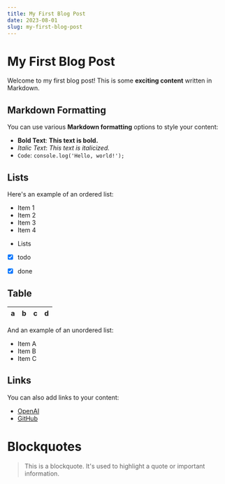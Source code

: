 ```yaml
---
title: My First Blog Post
date: 2023-08-01
slug: my-first-blog-post
---
```


# My First Blog Post

Welcome to my first blog post! This is some **exciting content** written in Markdown.

## Markdown Formatting

You can use various **Markdown formatting** options to style your content:

- **Bold Text**: **This text is bold.**
- *Italic Text*: *This text is italicized.*
- `Code`: `console.log('Hello, world!');`

## Lists

Here's an example of an ordered list:

- Item 1
- Item 2
- Item 3
- Item 4


* Lists
* [x] todo
* [x] done


## Table

| a | b  |  c |  d  |
| - | :- | -: | :-: |

And an example of an unordered list:

- Item A
- Item B
- Item C

## Links

You can also add links to your content:

- [OpenAI](https://www.openai.com)
- [GitHub](https://github.com)


# Blockquotes

> This is a blockquote. It's used to highlight a quote or important information.


